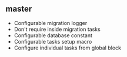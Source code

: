 ## master
- Configurable migration logger
- Don't require inside migration tasks
- Configurable database constant
- Configurable tasks setup macro
- Configure individual tasks from global block
